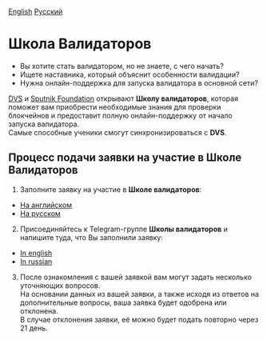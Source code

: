 [English](https://github.com/Distributed-Validators-Synctems/Validator-School/edit/main/README.md) [Русский]() <br />

# Школа Валидаторов

- Вы хотите стать валидатором, но не знаете, с чего начать?
- Ищете наставника, который объяснит особенности валидации?
- Нужна онлайн-поддержка для запуска валидатора в основной сети?

[DVS](https://github.com/Distributed-Validators-Synctems/Self-Identity) и [Sputnik Foundation](https://github.com/Sputnik-Foundation/About-Sputnik-Foundation) открывают **Школу валидаторов**, которая поможет вам приобрести необходимые знания для проверки блокчейнов и предоставит полную онлайн-поддержку от начало запуска валидатора. <br />
Самые способные ученики смогут синхронизироваться с **DVS**. <br />

## Процесс подачи заявки на участие в Школе Валидаторов

1. Заполните заявку на участие в **Школе валидаторов**:
- [На английском](https://forms.gle/RQHc9PoajDPvzL2r9)
- [На русском](https://forms.gle/eArf4m838dRFKqCd6)

2. Присоединяйтесь к Telegram-группе **Школы валидаторов** и напишите туда, что Вы заполнили заявку:
- [In english](https://t.me/joinchat/hP6xVEGmwkU1NmVi)
- [In russian](https://t.me/joinchat/GPwaOPPzQA04MzNi)

3. После ознакомления с вашей заявкой вам могут задать несколько уточняющих вопросов. <br />
На основании данных из вашей заявки, а также исходя из ответов на дополнительные вопросы, ваша заявка будет одобрена или отклонена. <br />
В случае отклонения заявки, её можно будет подать повторно через 21 день. <br /> 

